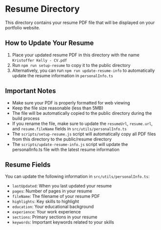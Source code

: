 # Resume Directory

This directory contains your resume PDF file that will be displayed on your portfolio website.

## How to Update Your Resume

1. Place your updated resume PDF in this directory with the name `Kristoffer Kelly - CV.pdf`
2. Run `npm run setup-resume` to copy it to the public directory
3. Alternatively, you can run `npm run update-resume-info` to automatically update the resume information in `personalInfo.ts`

## Important Notes

- Make sure your PDF is properly formatted for web viewing
- Keep the file size reasonable (less than 5MB)
- The file will be automatically copied to the public directory during the build process
- If you rename the file, make sure to update the `resumeUrl`, `resume.url`, and `resume.fileName` fields in `src/utils/personalInfo.ts`
- The `scripts/setup-resume.js` script will automatically copy all PDF files from this directory to the public/resume directory
- The `scripts/update-resume-info.js` script will update the personalInfo.ts file with the latest resume information

## Resume Fields

You can update the following information in `src/utils/personalInfo.ts`:

- `lastUpdated`: When you last updated your resume
- `pages`: Number of pages in your resume
- `fileName`: The filename of your resume PDF
- `highlights`: Key skills to highlight
- `education`: Your educational background
- `experience`: Your work experience
- `sections`: Primary sections in your resume
- `keywords`: Important keywords related to your skills

